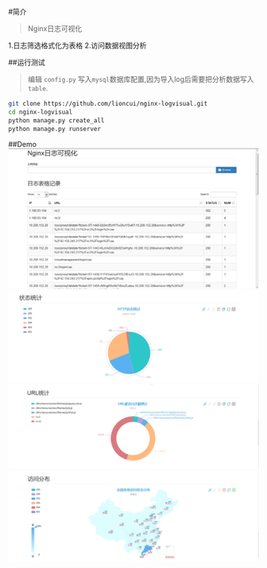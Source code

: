 #简介

>Nginx日志可视化

  1.日志筛选格式化为表格
  2.访问数据视图分析

##运行测试
>编辑 `config.py` 写入`mysql`数据库配置,因为导入log后需要把分析数据写入`table`.

```bash
git clone https://github.com/lioncui/nginx-logvisual.git
cd nginx-logvisual
python manage.py create_all
python manage.py runserver
```

##Demo
![Alt text](./img/1.png)
![Alt text](./img/2.png)
![Alt text](./img/3.png)
![Alt text](./img/4.png)